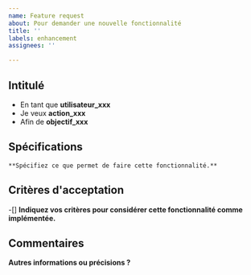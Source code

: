 ```yaml
---
name: Feature request
about: Pour demander une nouvelle fonctionnalité
title: ''
labels: enhancement
assignees: ''

---
```


## Intitulé

* En tant que **utilisateur_xxx**
* Je veux **action_xxx**
* Afin de **objectif_xxx**

 ## Spécifications

    **Spécifiez ce que permet de faire cette fonctionnalité.**

## Critères d'acceptation

-[] **Indiquez vos critères pour considérer cette fonctionnalité comme implémentée.**

## Commentaires

**Autres informations ou précisions ?**
